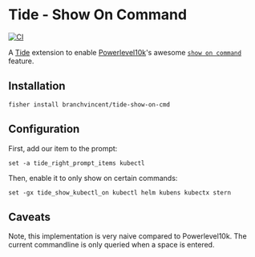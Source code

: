 # Tide - Show On Command

[![CI](https://github.com/branchvincent/tide-show-on-cmd/workflows/CI/badge.svg)](https://github.com/branchvincent/tide-show-on-cmd/actions/workflows/ci.yaml)

A [Tide](https://github.com/IlanCosman/tide) extension to enable [Powerlevel10k](https://github.com/romkatv/powerlevel10k)'s awesome [`show on command`](https://github.com/romkatv/powerlevel10k#show-on-command) feature.

## Installation

```shell
fisher install branchvincent/tide-show-on-cmd
```

## Configuration

First, add our item to the prompt:

```fish
set -a tide_right_prompt_items kubectl
```

Then, enable it to only show on certain commands:

```fish
set -gx tide_show_kubectl_on kubectl helm kubens kubectx stern
```

## Caveats

Note, this implementation is very naive compared to Powerlevel10k.
The current commandline is only queried when a space is entered.
